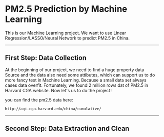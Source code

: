 # PM2.5 Prediction by Machine Learning
This is our Machine Learning project. We want to use Linear Regression/LASSO/Neural Network to predict PM2.5 in China.

---------------------------
## First Step: Data Collection 

At the beginning of our project, we need to find a huge property data Source and the data also need some attibutes, which can support us to do more fancy test in Machine Learning. Because a small data set always cases data overfit. Fortunately, we found 2 million rows dat of PM2.5 in Harvard CGA website. Now let's us to do the project ! 

you can find the pm2.5 data here:
```sh
http://aqi.cga.harvard.edu/china/cumulative/
```

---------------------------
## Second Step: Data Extraction and Clean
